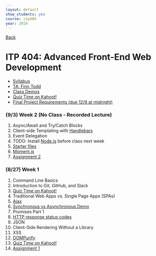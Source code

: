 ```yaml
---
layout: default
show_students: yes
course: itp404
year: 2019
---
```


[Back](/teaching)

# ITP 404: Advanced Front-End Web Development

* [Syllabus](https://web-app.usc.edu/soc/syllabus/20193/31835.pdf)
* [TA: Finn Todd](mailto:ftodd@usc.edu)
* [Class Demos](https://github.com/itp404-fall-2019)
* [Quiz Time on Kahoot!](https://kahoot.it/)
* [Final Project Requirements (due 12/8 at midnight)](/teaching/2019/itp404-final-project)

<!-- ### (9/24) Week 5 -

### (9/17) Week 4 - React Part 2: Reusable Components

*

### (9/10) Week 3 - React Part 1: A Reddit Search App

* Create React App
* JSX
* Prettier -->

### (9/3) Week 2 (No Class - Recorded Lecture)

1. Async/Await and Try/Catch Blocks
1. Client-side Templating with [Handlebars](https://handlebarsjs.com/)
1. Event Delegation
1. TODO: Install [Node.js](https://nodejs.org/) before class next week
1. [Starter files](https://github.com/itp404-fall-2018/week-3-handlebars/raw/master/starter.zip)
1. [Moment.js](https://momentjs.com/)
1. [Assignment 2](/teaching/2019/assignments/client-side-templating)

### (8/27) Week 1

1. Command Line Basics
1. Introduction to Git, GitHub, and Slack
1. [Quiz Time on Kahoot!](https://kahoot.it/)
1. Traditional Web Apps vs. Single Page Apps (SPAs)
1. [Ajax](https://docs.google.com/presentation/d/1r-3XtJXG_Y9_grUYhEidIaCz0SOYWcAKugGrGrrc8Lo/edit?usp=sharing)
1. [Synchronous vs Asynchronous Demo](http://jsbin.com/wuvacecaxu/edit?js)
1. Promises Part 1
1. [HTTP response status codes](https://developer.mozilla.org/en-US/docs/Web/HTTP/Status)
1. JSON
1. Client-Side Rendering Without a Library
1. XSS
1. [DOMPurify](https://github.com/cure53/DOMPurify)
1. [Quiz Time on Kahoot!](https://kahoot.it/)
1. [Assignment 1](/teaching/2019/assignments/ajax)
